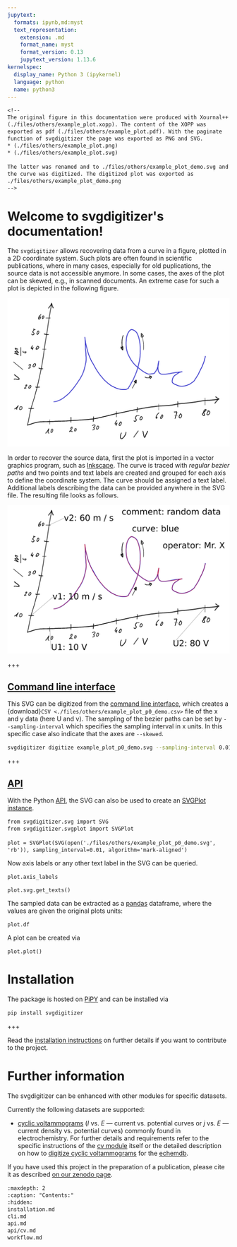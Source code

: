 ```yaml
---
jupytext:
  formats: ipynb,md:myst
  text_representation:
    extension: .md
    format_name: myst
    format_version: 0.13
    jupytext_version: 1.13.6
kernelspec:
  display_name: Python 3 (ipykernel)
  language: python
  name: python3
---
```


```{raw-cell}
<!-- 
The original figure in this documentation were produced with Xournal++ (./files/others/example_plot.xopp). The content of the XOPP was exported as pdf (./files/others/example_plot.pdf). With the paginate function of svgdigitizer the page was exported as PNG and SVG.
* (./files/others/example_plot.png)
* (./files/others/example_plot.svg)

The latter was renamed and to ./files/others/example_plot_demo.svg and the curve was digitized. The digitized plot was exported as ./files/others/example_plot_demo.png
-->
```

Welcome to svgdigitizer's documentation!
========================================

The `svgdigitizer` allows recovering data from a curve in a figure, 
plotted in a 2D coordinate system.
Such plots are often found in scientific publications, where
in many cases, especially for old puplications, the source data 
is not accessible anymore. 
In some cases, the axes of the plot can be skewed, e.g., in scanned
documents. An extreme case for such a plot is depicted in the following figure.

![files/images/example_plot_p0.png](files/images/example_plot_p0.png) 

In order to recover the source data, first the plot is imported in a 
vector graphics program, such as [Inkscape](https://inkscape.org/).
The curve is traced with *regular bezier paths* and two points and text labels
are created and grouped for each axis to define the coordinate system.
The curve should be assigned a text label. Additional labels describing the data 
can be provided anywhere in the SVG file. The resulting file looks as follows.

![files/images/example_plot_p0_demo.png](files/images/example_plot_p0_demo.png)

+++

## [Command line interface](cli.md)
This SVG can be digitized from the [command line interface](cli.md), which creates a {download}`CSV <./files/others/example_plot_p0_demo.csv>` file of the x and y data (here U and v). 
The sampling of the bezier paths can be set by `--sampling-interval` which specifies the sampling interval in x units. In this specific case also indicate that the axes are `--skewed`.  


```sh .noeval
svgdigitizer digitize example_plot_p0_demo.svg --sampling-interval 0.01 --skewed
```

+++

## [API](api.md)
With the Python [API](api.md), the SVG can also be used to create an [SVGPlot instance](api/svgplot.md).

```{code-cell} ipython3
from svgdigitizer.svg import SVG
from svgdigitizer.svgplot import SVGPlot

plot = SVGPlot(SVG(open('./files/others/example_plot_p0_demo.svg', 'rb')), sampling_interval=0.01, algorithm='mark-aligned')
```

Now axis labels or any other text label in the SVG can be queried.

```{code-cell} ipython3
plot.axis_labels
```

```{code-cell} ipython3
plot.svg.get_texts()
```

The sampled data can be extracted as a [pandas](https://pandas.pydata.org/) dataframe, where the values are given the original plots units:

```{code-cell} ipython3
plot.df
```

A plot can be created via

```{code-cell} ipython3
plot.plot()
```

Installation
============

The package is hosted on [PiPY](https://pypi.org/project/svgdigitizer/) and can be installed via

```sh .noeval
pip install svgdigitizer
```

+++

Read the [installation instructions](installation.md) on further details if you want to contribute to the project.

Further information
===================

The svgdigitizer can be enhanced with other modules for specific datasets.

Currently the following datasets are supported:
* [cyclic voltammograms](api/cv.md) (*I* vs. *E* — current vs. potential curves or *j* vs. *E* — current density vs. potential curves) commonly found in electrochemistry. For further details and requirements refer to the specific instructions of the [cv module](api/cv.md) itself or the detailed description on how to [digitize cyclic voltammograms](workflow.md) for the [echemdb](https://echemdb.github.io/website/).

If you have used this project in the preparation of a publication, please cite it as described [on our zenodo page](https://zenodo.org/record/5881475).

```{toctree}
:maxdepth: 2
:caption: "Contents:"
:hidden:
installation.md
cli.md
api.md
api/cv.md
workflow.md
```

